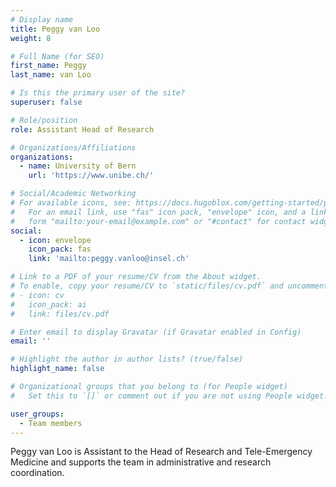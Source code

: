 ```yaml
---
# Display name
title: Peggy van Loo
weight: 8

# Full Name (for SEO)
first_name: Peggy
last_name: van Loo

# Is this the primary user of the site?
superuser: false

# Role/position
role: Assistant Head of Research

# Organizations/Affiliations
organizations:
  - name: University of Bern
    url: 'https://www.unibe.ch/'

# Social/Academic Networking
# For available icons, see: https://docs.hugoblox.com/getting-started/page-builder/#icons
#   For an email link, use "fas" icon pack, "envelope" icon, and a link in the
#   form "mailto:your-email@example.com" or "#contact" for contact widget.
social:
  - icon: envelope
    icon_pack: fas
    link: 'mailto:peggy.vanloo@insel.ch'

# Link to a PDF of your resume/CV from the About widget.
# To enable, copy your resume/CV to `static/files/cv.pdf` and uncomment the lines below.
# - icon: cv
#   icon_pack: ai
#   link: files/cv.pdf

# Enter email to display Gravatar (if Gravatar enabled in Config)
email: ''

# Highlight the author in author lists? (true/false)
highlight_name: false

# Organizational groups that you belong to (for People widget)
#   Set this to `[]` or comment out if you are not using People widget.

user_groups:
  - Team members
---
```

Peggy van Loo is Assistant to the Head of Research and Tele-Emergency Medicine and supports the team in administrative and research coordination.